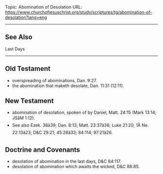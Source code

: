 Topic: Abomination of Desolation
URL: https://www.churchofjesuschrist.org/study/scriptures/tg/abomination-of-desolation?lang=eng

---

## See Also

Last Days

---

## Old Testament

- overspreading of abominations, Dan. 9:27.
- the abomination that maketh desolate, Dan. 11:31 (12:11).

## New Testament

- abomination of desolation, spoken of by Daniel, Matt. 24:15 (Mark 13:14; JSâM 1:12).
- See also Ezek. 38â39; Dan. 8:13; Matt. 23:37â38; Luke 21:20; 1Â Ne. 22:13â23; D&C 29:21; 45:28â33; 84:114; 97:21â26.

## Doctrine and Covenants

- desolation of abomination in the last days, D&C 84:117.
- desolation of abomination which awaits the wicked, D&C 88:85.

